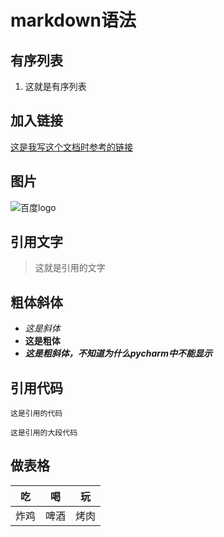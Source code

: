 # markdown语法
## 有序列表
1. 这就是有序列表

## 加入链接
[这是我写这个文档时参考的链接](https://www.jianshu.com/p/ffbf3d120fef)

## 图片
![百度logo](https://ss1.bdstatic.com/5eN1bjq8AAUYm2zgoY3K/r/www/cache/holiday/habo/res/doodle/11.png)

## 引用文字
> 这就是引用的文字

## 粗体斜体
- *这是斜体*
- **这是粗体**
- ***这是粗斜体，不知道为什么pycharm中不能显示***

## 引用代码
`这是引用的代码`
```angular2
这是引用的大段代码
```
## 做表格
|吃|喝|玩|
| :---: | :---: | :---:|
|炸鸡|啤酒|烤肉|



